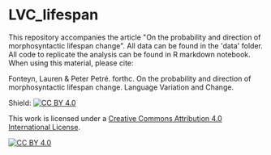 # LVC_lifespan
This repository accompanies the article "On the probability and direction of morphosyntactic lifespan change". All data can be found in the 'data' folder. All code to replicate the analysis can be found in R markdown notebook. When using this material, please cite:

Fonteyn, Lauren & Peter Petré. forthc. On the probability and direction of morphosyntactic lifespan change. Language Variation and Change.

Shield: [![CC BY 4.0][cc-by-shield]][cc-by]

This work is licensed under a
[Creative Commons Attribution 4.0 International License][cc-by].

[![CC BY 4.0][cc-by-image]][cc-by]

[cc-by]: http://creativecommons.org/licenses/by/4.0/
[cc-by-image]: https://i.creativecommons.org/l/by/4.0/88x31.png
[cc-by-shield]: https://img.shields.io/badge/License-CC%20BY%204.0-lightgrey.svg
